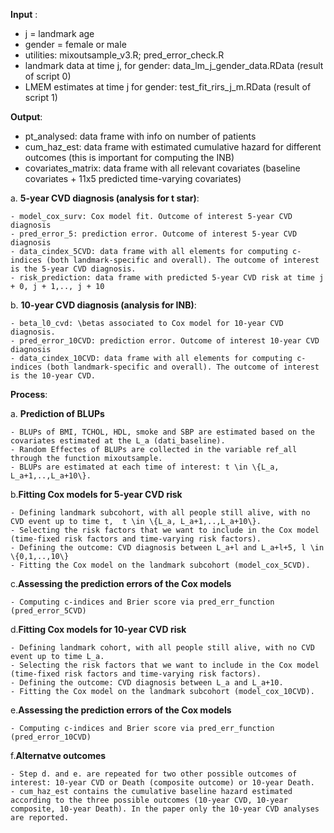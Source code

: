 **Input** :

  - j = landmark age 
  - gender = female or male
  - utilities: mixoutsample_v3.R; pred_error_check.R
  - landmark data at time j, for gender:  data_lm_j_gender_data.RData (result of script 0)
  - LMEM estimates at time j for gender: test_fit_rirs_j_m.RData (result of script 1)

**Output**:

  - pt_analysed: data frame with info on number of patients
  - cum_haz_est: data frame with estimated cumulative hazard for different outcomes (this is important for computing the INB)
  - covariates_matrix: data frame with all relevant covariates (baseline covariates + 11x5 predicted time-varying covariates)
 

  a. **5-year CVD diagnosis (analysis for t star)**:
  
    - model_cox_surv: Cox model fit. Outcome of interest 5-year CVD diagnosis 
    - pred_error_5: prediction error. Outcome of interest 5-year CVD diagnosis
    - data_cindex_5CVD: data frame with all elements for computing c-indices (both landmark-specific and overall). The outcome of interest is the 5-year CVD diagnosis.
    - risk_prediction: data frame with predicted 5-year CVD risk at time j + 0, j + 1,.., j + 10
 
  b. **10-year CVD diagnosis (analysis for INB)**:
    
    - beta_l0_cvd: \betas associated to Cox model for 10-year CVD diagnosis. 
    - pred_error_10CVD: prediction error. Outcome of interest 10-year CVD diagnosis
    - data_cindex_10CVD: data frame with all elements for computing c-indices (both landmark-specific and overall). The outcome of interest is the 10-year CVD.

  
**Process**: 
    
  a. **Prediction of BLUPs**
  
    - BLUPs of BMI, TCHOL, HDL, smoke and SBP are estimated based on the covariates estimated at the L_a (dati_baseline).
    - Random Effectes of BLUPs are collected in the variable ref_all through the function mixoutsample.
    - BLUPs are estimated at each time of interest: t \in \{L_a, L_a+1,..,L_a+10\}.
  
  b.**Fitting Cox models for 5-year CVD risk**
  
    - Defining landmark subcohort, with all people still alive, with no CVD event up to time t,  t \in \{L_a, L_a+1,..,L_a+10\}.
    - Selecting the risk factors that we want to include in the Cox model (time-fixed risk factors and time-varying risk factors).
    - Defining the outcome: CVD diagnosis between L_a+l and L_a+l+5, l \in \{0,1,..,10\}
    - Fitting the Cox model on the landmark subcohort (model_cox_5CVD).
   
   c.**Assessing the prediction errors of the Cox models**
   
    - Computing c-indices and Brier score via pred_err_function (pred_error_5CVD)
   
   d.**Fitting Cox models for 10-year CVD risk**
   
    - Defining landmark cohort, with all people still alive, with no CVD event up to time L_a.
    - Selecting the risk factors that we want to include in the Cox model (time-fixed risk factors and time-varying risk factors).
    - Defining the outcome: CVD diagnosis between L_a and L_a+10.
    - Fitting the Cox model on the landmark subcohort (model_cox_10CVD).
   
   e.**Assessing the prediction errors of the Cox models**
   
    - Computing c-indices and Brier score via pred_err_function (pred_error_10CVD)
    
   f.**Alternatve outcomes**
   
    - Step d. and e. are repeated for two other possible outcomes of interest: 10-year CVD or Death (composite outcome) or 10-year Death.
    - cum_haz_est contains the cumulative baseline hazard estimated according to the three possible outcomes (10-year CVD, 10-year composite, 10-year Death). In the paper only the 10-year CVD analyses are reported.

    
    
    
